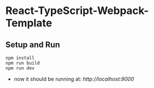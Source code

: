 # React-TypeScript-Webpack-Template

## Setup and Run
```
npm install
npm run build
npm run dev
```
 - now it should be running at: *http://localhost:9000*